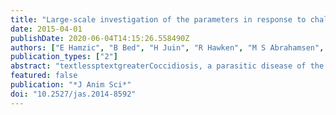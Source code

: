 ```yaml
---
title: "Large-scale investigation of the parameters in response to challenge in broilers."
date: 2015-04-01
publishDate: 2020-06-04T14:15:26.558490Z
authors: ["E Hamzic", "B Bed", "H Juin", "R Hawken", "M S Abrahamsen", "J M Elsen", "Bertrand Servin", "M H Pinard-van der Laan", "O Demeure"]
publication_types: ["2"]
abstract: "textlessptextgreaterCoccidiosis, a parasitic disease of the intestinal tract caused by members of the genera and , is one of the most common and costly diseases in chicken. The aims of this study were to assess the effect of the challenge and level of variability of measured parameters in chickens during the challenge with . Furthermore, this study aimed to investigate which parameters are the most relevant indicators of the health status. Finally, the study also aimed to estimate accuracy of prediction for traits that cannot be measured on large scale (such as intestinal lesion score and fecal oocyst count) using parameters that can easily be measured on all animals. The study was performed in 2 parts: a pilot challenge on 240 animals followed by a large-scale challenge on 2,024 animals. In both experiments, animals were challenged with 50,000 oocysts at 16 d of age. In the pilot challenge, all animals were measured for BW gain, plasma coloration, hematocrit, and rectal temperature and, in addition, a subset of 48 animals was measured for oocyst count and the intestinal lesion score. All animals from the second challenge were measured for BW gain, plasma coloration, and hematocrit whereas a subset of 184 animals was measured for intestinal lesion score, fecal oocyst count, blood parameters, and plasma protein content and composition. Most of the parameters measured were significantly affected by the challenge. Lesion scores for duodenum and jejunum ( textless 0.001), oocyst count ( textless 0.05), plasma coloration for the optical density values between 450 and 490 nm ( textless 0.001), albumin ( textless 0.001), α1-globulin ( textless 0.01), α2-globulin ( textless 0.001), α3-globulin ( textless 0.01), and β2-globulin ( textless 0.001) were the most strongly affected parameters and expressed the greatest levels of variation. Plasma protein profiles proved to be a new, reliable parameter for measuring response to . Prediction of intestinal lesion score and fecal oocyst count using the other parameters measured was not very precise ( textless 0.7). The study was successfully performed in real raising conditions on a large scale. Finally, we observed a high variability in response to the challenge, suggesting that broilers response to has a strong genetic determinism, which may be improved by genetic selection.textless/ptextgreater"
featured: false
publication: "*J Anim Sci*"
doi: "10.2527/jas.2014-8592"
---
```


